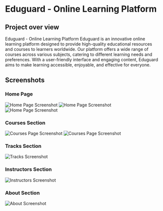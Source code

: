 
# Eduguard - Online Learning Platform

## Project over view

Eduguard - Online Learning Platform
Eduguard is an innovative online learning platform designed to provide high-quality educational resources and courses to learners worldwide. Our platform offers a wide range of courses across various subjects, catering to different learning needs and preferences. With a user-friendly interface and engaging content, Eduguard aims to make learning accessible, enjoyable, and effective for everyone.

## Screenshots

### Home Page
![Home Page Screenshot](https://github.com/user-attachments/assets/05ebeddf-8111-4516-a9b8-4a4ab78f40be)
![Home Page Screenshot](https://github.com/user-attachments/assets/c387ccf4-f2ed-46a9-be46-e93fce3d7d5b)
![Home Page Screenshot](https://github.com/user-attachments/assets/feacb852-36cc-40e0-98fa-ce41c4f5591b)

### Courses Section
![Courses Page Screenshot](https://github.com/user-attachments/assets/60e845e2-be7a-4059-a7d2-b2329399d4d1)
![Courses Page Screenshot](https://github.com/user-attachments/assets/848000ab-09cd-4575-87ba-b8bee32a6fd5)

### Tracks Section
![Tracks Screenshot](https://github.com/user-attachments/assets/45d2e274-db72-40eb-a1c2-55751ea64b51)

### Instructors Section
![Instructors Screenshot](https://github.com/user-attachments/assets/070cec8c-5f6a-4047-a9a6-9e16f2e91c26)

### About Section
![About Screenshot](https://github.com/user-attachments/assets/c1f6d14f-8f4c-4b01-8222-33c66ff8f40f)
